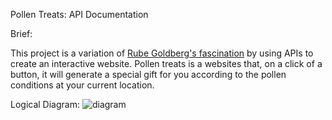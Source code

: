 Pollen Treats: API Documentation

Brief:

This project is a variation of  [Rube Goldberg's fascination](https://en.wikipedia.org/wiki/Rube_Goldberg_machine) by using APIs to create an interactive website. Pollen treats is a websites that, on a click of a button, it will generate a special gift for you according to the pollen conditions at your current location.

Logical Diagram: ![diagram](X:\ACCD\course\creativeTecnology4\creativeTech4\diagram.png)